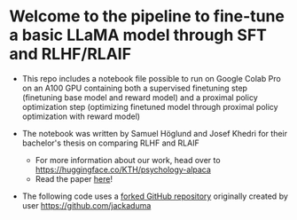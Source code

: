 # Welcome to the pipeline to fine-tune a basic LLaMA model through SFT and RLHF/RLAIF
- This repo includes a notebook file possible to run on Google Colab Pro on an A100 GPU containing both a supervised finetuning step (finetuning base model and reward model) and a proximal policy optimization step (optimizing finetuned model through proximal policy optimization with reward model)

- The notebook was written by Samuel Höglund and Josef Khedri for their bachelor's thesis on comparing RLHF and RLAIF
  - For more information about our work, head over to https://huggingface.co/KTH/psychology-alpaca
  - Read the paper [here](https://www.diva-portal.org/smash/record.jsf?dswid=3835&pid=diva2%3A1782683&c=2&searchType=SIMPLE&language=en&query=rlhf&af=%5B%5D&aq=%5B%5B%5D%5D&aq2=%5B%5B%5D%5D&aqe=%5B%5D&noOfRows=50&sortOrder=author_sort_asc&sortOrder2=title_sort_asc&onlyFullText=false&sf=undergraduate)!

- The following code uses a [forked GitHub repository](https://github.com/jkhedri/Alpaca-LoRA-RLHF-PyTorch) originally created by user https://github.com/jackaduma
